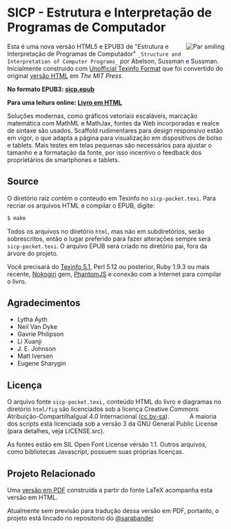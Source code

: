 SICP - Estrutura e Interpretação de Programas de Computador
====

<img src="https://sicpebook.files.wordpress.com/2013/09/smile0.png"
 alt="Par smiling" align="right" />
 
Esta é uma nova versão HTML5 e EPUB3 de "Estrutura e Interpretação de Programas de Computador" `_Structure and Interpretation of Computer Programs_` por Abelson, Sussman e Sussman. Inicialmente construido com [Unofficial Texinfo Format](http://www.neilvandyke.org/sicp-texi) que foi convertido do original [versão HTML](https://mitpress.mit.edu/sicp) em _The MIT Press_.

<b>No formato EPUB3: [sicp.epub](https://github.com/ensine-se-ciencia-da-computacao/sicp-portugues/blob/master/sicp.epub?raw=true)</b>

<b>Para uma leitura online: [Livro em HTML](https://ensine-se-ciencia-da-computacao.github.io/sicp-portugues)</b>

Soluções modernas, como gráficos vetoriais escaláveis, marcação matemática com MathML e MathJax, fontes da Web incorporadas e realce de sintaxe são usados. Scaffold rudimentares para design responsivo estão em vigor, o que adapta a página para visualização em dispositivos de bolso e tablets. Mais testes em telas pequenas são necessários para ajustar o tamanho e a formatação da fonte, por isso incentivo o feedback dos proprietários de smartphones e tablets.


Source
------
O diretório raiz contém o conteudo em Texinfo no `sicp-pocket.texi`. Para recriar os arquivos HTML e compilar o EPUB, digite:

```bash
$ make
```

Todos os arquivos no diretório `html`, mas não em subdiretórios, serão sobrescritos, então o lugar preferido para fazer alterações sempre será `sicp-pocket.texi`. O arquivo EPUB será criado no diretório pai, fora da árvore do projeto.

Você precisará do [Texinfo 5.1](https://ftp.gnu.org/gnu/texinfo), Perl 5.12 ou posterior, Ruby 1.9.3 ou mais recente, [Nokogiri](http://nokogiri.org) gem, [PhantomJS](http://phantomjs.org) e conexão com a Internet para compilar o livro.

Agradecimentos
----------------

* Lytha Ayth
* Neil Van Dyke
* Gavrie Philipson
* Li Xuanji
* J. E. Johnson
* Matt Iversen
* Eugene Sharygin

Licença
-------

O arquivo fonte `sicp-pocket.texi,` conteúdo HTML do livro e diagramas no diretório `html/fig` são licenciados sob a licença Creative Commons Atribuição-CompartilhaIgual 4.0 Internacional ([cc by-sa](https://creativecommons.org/licenses/by-sa/4.0)).
          
A maioria dos scripts está licenciada sob a versão 3 da GNU General Public License (para detalhes, veja LICENSE.src).

As fontes estão em SIL Open Font License versão 1.1. Outros arquivos, como bibliotecas Javascript, possuem suas próprias licenças.

Projeto Relacionado
--------------

Uma [versão em PDF](https://github.com/sarabander/sicp-pdf) construída a partir do fonte LaTeX acompanha esta versão em HTML.

Atualmente sem previsão para tradução dessa versão em PDF, portanto, o projeto está lincado no repositorio do [@sarabander](https://github.com/sarabander/sicp-pdf)
